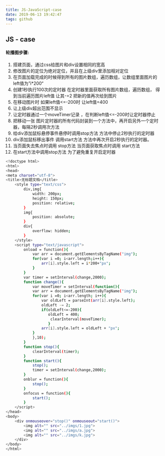 ```yaml
---
title: JS-JavaScript-case
date: 2019-06-13 19:42:47
tags: github
---
```

## JS - case
#### 轮播图步骤:
1. 搭建页面，通过css给图片和div设置相同的宽高
2. 修改图片的定位为绝对定位，并且在上级div里添加相对定位
3. 在页面加载完成的时候得到所有的图片数组，遍历数组，让数组里面图片的left值为”i*200“
4. 创建1秒执行100次的定时器 在定时器里面获取所有图片数组，遍历数组，
得到当前遍历图片left值 让其-=2 把新的值再次给到图片
5. 在移动图片时 如果left值<=-200时 让left值=400
6. 让上级div超出范围不显示
7. 让定时器通过一个moveTimer记录 ，在判断left值<=-200时让定时器停止 
8. 把移动一张 图片定时器的所有代码封装到一个方法中，再开启另外一个定时器，每隔2秒调用次方法
9. 给div添加鼠标悬停事件悬停时调用stop方法 方法中停止2秒执行的定时器
10. div添加鼠标移出事件 调用start方法 方法中再次开启2秒执行的定时器。
11. 当页面失去焦点时调用 stop方法 当页面获取焦点时调用 start方法 
13. 在start方法中调用stop方法 为了避免重复开启定时器  

```bash
<!doctype html>
<html>
<head>
<meta charset="utf-8">
<title>无标题文档</title>
    <style type="text/css">
        div,img{
            width: 200px;
            height: 150px;
            position: relative;
        }
        img{
            position: absolute;
        }
        div{
            overflow: hidden;
        }
    </style>
    <script type="text/javascript">
        onload = function(){
            var arr = document.getElementsByTagName("img");
            for(var i =0; i<arr.length;i++){
                arr[i].style.left = i*200+"px";
            }
        }
        var timer = setInterval(change,2000);
        function change(){
            var moveTimer = setInterval(function(){
            var arr = document.getElementsByTagName("img");
            for(var i =0; i<arr.length; i++){
                var oldLeft = parseInt(arr[i].style.left);
                oldLeft -= 2;
                if(oldLeft<=-200){
                   oldLeft = 400;
                    clearInterval(moveTimer);
                   }
                arr[i].style.left = oldLeft + "px";
            }
            },10);
        }
        function stop(){
            clearInterval(timer);
        }
        function start(){
            stop();
            timer = setInterval(change,2000);
        }
        onblur = function(){
            stop();
        }
        onfocus = function(){
            start();
        }
    </script>
</head>
<body>
    <div onmouseover="stop()" onmouseout="start()">
        <img alt="" src="../imgs/1.jpg">
        <img alt="" src="../imgs/a.jpg">
        <img alt="" src="../imgs/k.jpg">
    </div>
</body>
</html>
```
